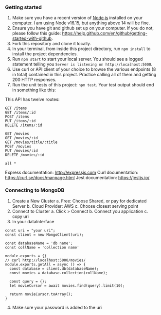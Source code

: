 ### Getting started

1. Make sure you have a recent version of [Node.js](https://nodejs.org/en/download/) installed on your computer. I am using Node v16.15, but anything above 14 will be fine.
2. Ensure you have git and github set up on your computer. If you do not, please follow this guide: https://help.github.com/en/github/getting-started-with-github.
3. Fork this repository and clone it locally. 
4. In your terminal, from inside this project directory, run `npm install` to install the project dependencies.
5. Run `npm start` to start your local server. You should see a logged statement telling you `Server is listening on http://localhost:5000`.
6. Use curl or API client of your choice to browse the various endpoints (8 in total) contained in this project. Practice calling all of them and getting 200 HTTP responses.
7. Run the unit tests of this project: `npm test`. Your test output should end in something like this:


This API has twelve routes:
```
GET /items
GET /items/:id
POST /items
PUT /items/:id
DELETE /items/:id
```
```
GET /movies
GET /movies/:id
GET /movies/title/:title
POST /movies
PUT /movies/:id
DELETE /movies/:id
```
```
all * 
```

Express documentation: http://expressjs.com
Curl documentation: https://curl.se/docs/manpage.html
Jest documentation: https://jestjs.io/


### Connecting to MongoDB

1. Create a New Cluster
a. Free: Choose Shared, or pay for dedicated Server
b. Cloud Provider: AWS
c. Choose closest serving point
2. Connect to Cluster
a. Click > Connect
b. Connect you application
c. copy uri
3. In your dataInterface 

```
const uri = "your uri";
const client = new MongoClient(uri);

const databaseName = 'db name';
const collName = 'collection name'

module.exports = {}
// curl http://localhost:5000/movies/
module.exports.getAll = async () => {
  const database = client.db(databaseName);
  const movies = database.collection(collName);
  
  const query = {};
  let movieCursor = await movies.find(query).limit(10);
  
  return movieCursor.toArray();
}
```
4. Make sure your password is added to the uri

